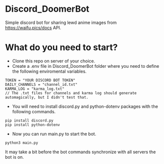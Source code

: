 # Discord_DoomerBot
Simple discord bot for sharing lewd anime images from https://waifu.pics/docs API.

# What do you need to start?
- Clone this repo on server of your choice.
- Create a .env file in Discord_DoomerBot folder where you need to define the following enviromental variables.
```
TOKEN = "YOUR DISCORD BOT TOKEN"
DAILY_CHANNELS = "channel_id.txt"
KARMA_LOG = "karma_log.txt"
// The .txt files for channels and karma log should generate automagically, but I didn't test that.
```
- You will need to install discord.py and python-dotenv packages with the following commands.
``` 
pip install discord.py
pip install python-dotenv
```
- Now you can run main.py to start the bot.
``` 
python3 main.py
``` 
It may take a bit before the bot commands synchronize with all servers the bot is on.



